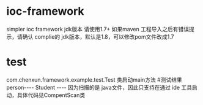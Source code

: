 # ioc-framework
simpler  ioc  framework
jdk版本 请使用1.7+ 如果maven 工程导入之后有错误提示，请确认 complie的 jdk版本，默认是1.8，可以修改pom文件改成1.7
# test
com.chenxun.framework.example.test.Test 类启动main方法
#测试结果
person----
Student ----
 因为扫描的是 java文件，因此只支持在通过 ide 工具启动，具体代码见CompentScan类
